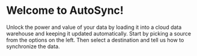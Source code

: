# Welcome to AutoSync!

Unlock the power and value of your data by loading it into a cloud data warehouse and keeping it updated automatically. Start by picking a source from the options on the left. Then select a destination and tell us how to synchronize the data.

